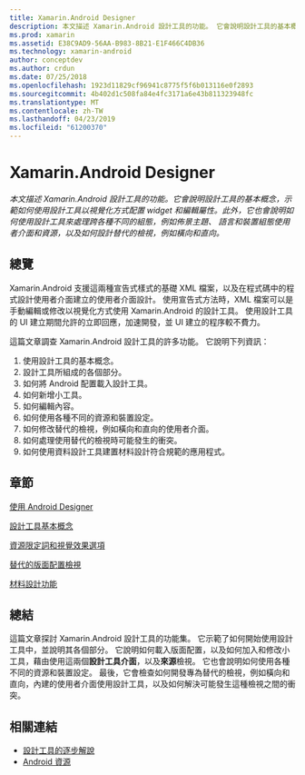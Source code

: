```yaml
---
title: Xamarin.Android Designer
description: 本文描述 Xamarin.Android 設計工具的功能。 它會說明設計工具的基本概念，示範如何使用設計工具以視覺化方式配置 widget 和編輯屬性。 此外，它也會說明如何使用設計工具來處理跨各種不同的組態，例如佈景主題、 語言和裝置組態使用者介面和資源，以及如何設計替代的檢視，例如橫向和直向。
ms.prod: xamarin
ms.assetid: E38C9AD9-56AA-B983-8B21-E1F466C4DB36
ms.technology: xamarin-android
author: conceptdev
ms.author: crdun
ms.date: 07/25/2018
ms.openlocfilehash: 1923d11829cf96941c8775f5f6b013116e0f2893
ms.sourcegitcommit: 4b402d1c508fa84e4fc3171a6e43b811323948fc
ms.translationtype: MT
ms.contentlocale: zh-TW
ms.lasthandoff: 04/23/2019
ms.locfileid: "61200370"
---
```

# <a name="xamarinandroid-designer"></a>Xamarin.Android Designer

_本文描述 Xamarin.Android 設計工具的功能。它會說明設計工具的基本概念，示範如何使用設計工具以視覺化方式配置 widget 和編輯屬性。此外，它也會說明如何使用設計工具來處理跨各種不同的組態，例如佈景主題、 語言和裝置組態使用者介面和資源，以及如何設計替代的檢視，例如橫向和直向。_


## <a name="overview"></a>總覽

Xamarin.Android 支援這兩種宣告式樣式的基礎 XML 檔案，以及在程式碼中的程式設計使用者介面建立的使用者介面設計。
使用宣告式方法時，XML 檔案可以是手動編輯或修改以視覺化方式使用 Xamarin.Android 的設計工具。 使用設計工具的 UI 建立期間允許的立即回應，加速開發，並 UI 建立的程序較不費力。

這篇文章調查 Xamarin.Android 設計工具的許多功能。 它說明下列資訊：

1.  使用設計工具的基本概念。
2.  設計工具所組成的各個部分。
3.  如何將 Android 配置載入設計工具。
4.  如何新增小工具。
5.  如何編輯內容。
6.  如何使用各種不同的資源和裝置設定。
7.  如何修改替代的檢視，例如橫向和直向的使用者介面。 
8.  如何處理使用替代的檢視時可能發生的衝突。 
9.  如何使用資料設計工具建置材料設計符合規範的應用程式。



## <a name="sections"></a>章節

 [使用 Android Designer](~/android/user-interface/android-designer/designer-walkthrough.md)

 [設計工具基本概念](~/android/user-interface/android-designer/designer-basics.md)

 [資源限定詞和視覺效果選項](~/android/user-interface/android-designer/resource-qualifiers.md)

 [替代的版面配置檢視](~/android/user-interface/android-designer/alternative-layout-views.md)

 [材料設計功能](~/android/user-interface/android-designer/material-design-features.md)



## <a name="summary"></a>總結

這篇文章探討 Xamarin.Android 設計工具的功能集。
它示範了如何開始使用設計工具中，並說明其各個部分。 它說明如何載入版面配置，以及如何加入和修改小工具，藉由使用這兩個**設計工具介面**，以及**來源**檢視。 它也會說明如何使用各種不同的資源和裝置設定。 最後，它會檢查如何開發專為替代的檢視，例如橫向和直向，內建的使用者介面使用設計工具，以及如何解決可能發生這種檢視之間的衝突。



## <a name="related-links"></a>相關連結

- [設計工具的逐步解說](~/android/user-interface/android-designer/designer-walkthrough.md)
- [Android 資源](~/android/app-fundamentals/resources-in-android/index.md)

